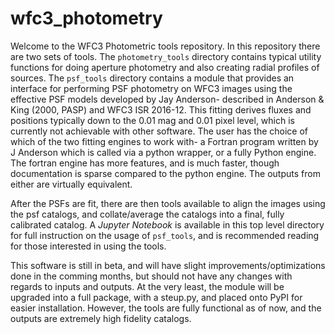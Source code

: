 # wfc3_photometry

Welcome to the WFC3 Photometric tools repository. In this repository there are two sets of tools.  The `photometry_tools` directory contains typical utility functions for doing aperture photometry and also creating radial profiles of sources.  The `psf_tools` directory contains a module that provides an interface for performing PSF photometry on WFC3 images using the effective PSF models developed by Jay Anderson- described in Anderson & King (2000, PASP) and WFC3 ISR 2016-12.  This fitting derives fluxes and positions typically down to the 0.01 mag and 0.01 pixel level, which is currently not achievable with other software.  The user has the choice of which of the two fitting engines to work with- a Fortran program written by J Anderson  which is called via a python wrapper, or a fully Python engine.  The fortran engine has more features, and is much faster, though documentation is sparse compared to the python engine.  The outputs from either are virtually equivalent.

After the PSFs are fit, there are then tools available to align the images using the psf catalogs, and collate/average the catalogs into a final, fully calibrated catalog.  A _Jupyter Notebook_ is available in this top level directory for full instruction on the usage of `psf_tools`, and is recommended reading for those interested in using the tools.

This software is still in beta, and will have slight improvements/optimizations done in the comming months, but should not have any changes with regards to inputs and outputs.  At the very least, the module will be upgraded into a full package, with a steup.py, and placed onto PyPI for easier installation.  However, the tools are fully functional as of now, and the outputs are extremely high fidelity catalogs. 
